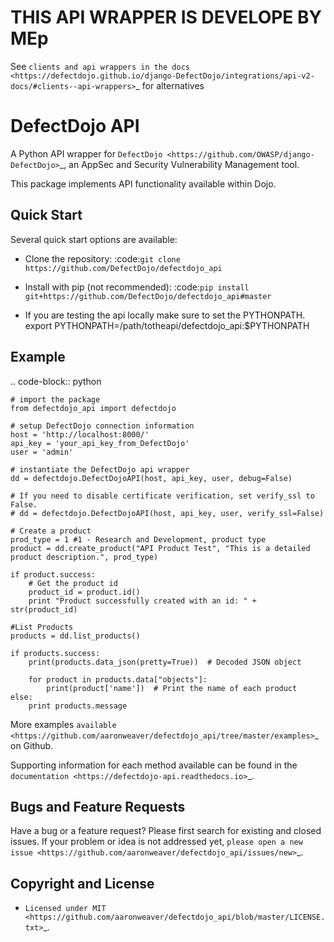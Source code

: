 THIS API WRAPPER IS DEVELOPE BY MEp
========

See `clients and api wrappers in the docs <https://defectdojo.github.io/django-DefectDojo/integrations/api-v2-docs/#clients--api-wrappers>`_ for alternatives


DefectDojo API
==============

A Python API wrapper for `DefectDojo <https://github.com/OWASP/django-DefectDojo>`_, an AppSec and Security Vulnerability Management tool.

This package implements API functionality available within Dojo.

Quick Start
-----------

Several quick start options are available:

- Clone the repository: :code:`git clone https://github.com/DefectDojo/defectdojo_api`
- Install with pip (not recommended): :code:`pip install git+https://github.com/DefectDojo/defectdojo_api#master`

- If you are testing the api locally make sure to set the PYTHONPATH. export PYTHONPATH=/path/totheapi/defectdojo_api:$PYTHONPATH

Example
-------

.. code-block:: python

    # import the package
    from defectdojo_api import defectdojo

    # setup DefectDojo connection information
    host = 'http://localhost:8000/'
    api_key = 'your_api_key_from_DefectDojo'
    user = 'admin'

    # instantiate the DefectDojo api wrapper
    dd = defectdojo.DefectDojoAPI(host, api_key, user, debug=False)

    # If you need to disable certificate verification, set verify_ssl to False.
    # dd = defectdojo.DefectDojoAPI(host, api_key, user, verify_ssl=False)

    # Create a product
    prod_type = 1 #1 - Research and Development, product type
    product = dd.create_product("API Product Test", "This is a detailed product description.", prod_type)

    if product.success:
        # Get the product id
        product_id = product.id()
        print "Product successfully created with an id: " + str(product_id)

    #List Products
    products = dd.list_products()

    if products.success:
        print(products.data_json(pretty=True))  # Decoded JSON object

        for product in products.data["objects"]:
            print(product['name'])  # Print the name of each product
    else:
        print products.message

More examples `available <https://github.com/aaronweaver/defectdojo_api/tree/master/examples>`_ on Github.

Supporting information for each method available can be found in the `documentation <https://defectdojo-api.readthedocs.io>`_.

Bugs and Feature Requests
-------------------------

Have a bug or a feature request? Please first search for existing and closed issues. If your problem or idea is not addressed yet, `please open a new issue <https://github.com/aaronweaver/defectdojo_api/issues/new>`_.

Copyright and License
---------------------

- `Licensed under MIT <https://github.com/aaronweaver/defectdojo_api/blob/master/LICENSE.txt>`_.